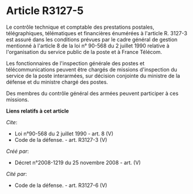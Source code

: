 # Article R3127-5

Le contrôle technique et comptable des prestations postales, télégraphiques, télématiques et financières énumérées à
l'article R. 3127-3 est assuré dans les conditions prévues par le cadre général de gestion mentionné à l'article 8 de la loi
n° 90-568 du 2 juillet 1990 relative à l'organisation du service public de la poste et à France Télécom. 

Les fonctionnaires de l'inspection générale des postes et télécommunications peuvent être chargés de missions d'inspection du
service de la poste interarmées, sur décision conjointe du ministre de la défense et du ministre chargé des postes. 

Des membres du contrôle général des armées peuvent participer à ces missions.

**Liens relatifs à cet article**

_Cite_:

  - Loi n°90-568 du 2 juillet 1990 - art. 8 (V)
  - Code de la défense. - art. R3127-3 (V)

_Créé par_:

  - Décret n°2008-1219 du 25 novembre 2008 - art. (V)

_Cité par_:

  - Code de la défense. - art. R3127-6 (V)
